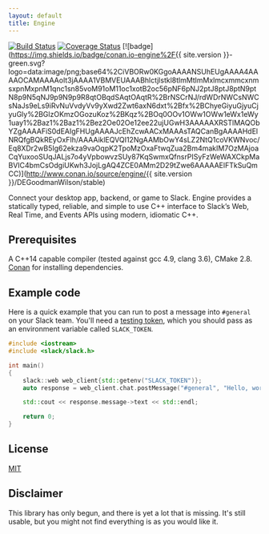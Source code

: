 ```yaml
---
layout: default
title: Engine
---
```


[![Build Status](https://travis-ci.org/DEGoodmanWilson/engine.svg)](https://travis-ci.org/DEGoodmanWilson/engine)
[![Coverage Status](https://codecov.io/gh/DEGoodmanWilson/engine/branch/master/graph/badge.svg)](https://codecov.io/gh/DEGoodmanWilson/engine)
[![badge](https://img.shields.io/badge/conan.io-engine%2F{{ site.version }}-green.svg?logo=data:image/png;base64%2CiVBORw0KGgoAAAANSUhEUgAAAA4AAAAOCAMAAAAolt3jAAAA1VBMVEUAAABhlctjlstkl8tlmMtlmMxlmcxmmcxnmsxpnMxpnM1qnc1sn85voM91oM11oc1xotB2oc56pNF6pNJ2ptJ8ptJ8ptN9ptN8p9N5qNJ9p9N9p9R8qtOBqdSAqtOAqtR%2BrNSCrNJ/rdWDrNWCsNWCsNaJs9eLs9iRvNuVvdyVv9yXwd2Zwt6axN6dxt%2Bfx%2BChyeGiyuGjyuCjyuGly%2BGlzOKmzOGozuKoz%2BKqz%2BOq0OOv1OWw1OWw1eWx1eWy1uay1%2Baz1%2Baz1%2Bez2Oe02Oe12ee22ujUGwH3AAAAAXRSTlMAQObYZgAAAAFiS0dEAIgFHUgAAAAJcEhZcwAACxMAAAsTAQCanBgAAAAHdElNRQfgBQkREyOxFIh/AAAAiklEQVQI12NgAAMbOwY4sLZ2NtQ1coVKWNvoc/Eq8XDr2wB5Ig62ekza9vaOqpK2TpoMzOxaFtwqZua2Bm4makIM7OzMAjoaCqYuxooSUqJALjs7o4yVpbowvzSUy87KqSwmxQfnsrPISyFzWeWAXCkpMaBVIC4bmCsOdgiUKwh3JojLgAQ4ZCE0AMm2D29tZwe6AAAAAElFTkSuQmCC)](http://www.conan.io/source/engine/{{ site.version }}/DEGoodmanWilson/stable)

Connect your desktop app, backend, or game to Slack. Engine provides a statically typed, reliable, and simple to use C++ interface to Slack’s Web, Real Time, and Events APIs using modern, idiomatic C++.

## Prerequisites

A C++14 capable compiler (tested against gcc 4.9, clang 3.6), CMake 2.8. [Conan](https://www.conan.io) for installing dependencies.

## Example code

Here is a quick example that you can run to post a message into `#general` on your Slack team. You'll need a [testing token](https://api.web_client.com/docs/oauth-test-tokens), which you should pass as an environment variable called `SLACK_TOKEN`.

```cpp
#include <iostream>
#include <slack/slack.h>

int main()
{
    slack::web web_client{std::getenv("SLACK_TOKEN")};
    auto response = web_client.chat.postMessage("#general", "Hello, world!");

    std::cout << response.message->text << std::endl;

    return 0;
}
```

## License

[MIT](https://github.com/DEGoodmanWilson/engine/blob/master/LICENSE)

## Disclaimer

This library has only begun, and there is yet a lot that is missing. It's still usable, but you might not find everything is as you would like it.